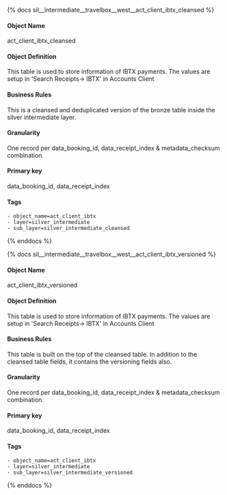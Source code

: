 {% docs sil__intermediate__travelbox__west__act_client_ibtx_cleansed %}

#### Object Name
act_client_ibtx_cleansed

#### Object Definition
This table is used to store information of IBTX payments. The values are setup in &#39;Search Receipts-&gt;
IBTX&#39; in Accounts Client

#### Business Rules
This is a cleansed and deduplicated version of the bronze table inside the silver intermediate layer.

#### Granularity
One record per data_booking_id, data_receipt_index & metadata_checksum combination.

#### Primary key
data_booking_id, data_receipt_index

#### Tags
    - object_name=act_client_ibtx
    - layer=silver_intermediate
    - sub_layer=silver_intermediate_cleansed

{% enddocs %}

{% docs sil__intermediate__travelbox__west__act_client_ibtx_versioned %}

#### Object Name
act_client_ibtx_versioned

#### Object Definition
This table is used to store information of IBTX payments. The values are setup in &#39;Search Receipts-&gt;
IBTX&#39; in Accounts Client

#### Business Rules
This table is built on the top of the cleansed table. In addition to the cleansed table fields, it contains the versioning fields also.

#### Granularity
One record per data_booking_id, data_receipt_index & metadata_checksum combination.

#### Primary key
data_booking_id, data_receipt_index

#### Tags
    - object_name=act_client_ibtx
    - layer=silver_intermediate
    - sub_layer=silver_intermediate_versioned

{% enddocs %}